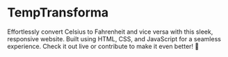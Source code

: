 # TempTransforma
Effortlessly convert Celsius to Fahrenheit and vice versa with this sleek, responsive website. Built using HTML, CSS, and JavaScript for a seamless experience. Check it out live or contribute to make it even better! 🚀

